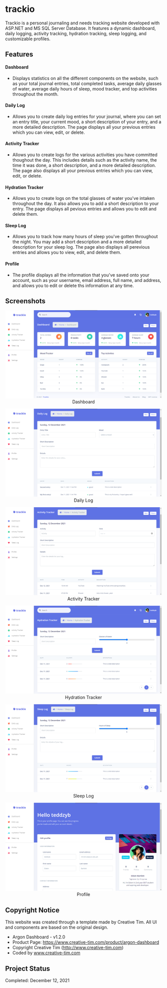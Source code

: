 # trackio
Trackio is a personal journaling and needs tracking website developed with ASP.NET and MS SQL Server Database. It features a dynamic dashboard, daily logging, activity tracking, hydration tracking, sleep logging, and customizable profiles.

## Features

#### Dashboard
- Displays statistics on all the different components on the website, such as your total journal entries, total completed tasks, average daily glasses of water, average daily hours of sleep, mood tracker, and top activities throughout the month.

#### Daily Log
- Allows you to create daily log entries for your journal, where you can set an entry title, your current mood, a short description of your entry, and a more detailed description. The page displays all your previous entries which you can view, edit, or delete.

#### Activity Tracker
- Allows you to create logs for the various activities you have committed thoughout the day. This includes details such as the activity name, the time it was done, a short description, and a more detailed description. The page also displays all your previous entries which you can view, edit, or delete.

#### Hydration Tracker
- Allows you to create logs on the total glasses of water you've intaken throughout the day. It also allows you to add a short description to your entry. The page displays all pevious entries and allows you to edit and delete them.

#### Sleep Log
- Allows you to track how many hours of sleep you've gotten throughout the night. You may add a short description and a more detailed description for your sleep log. The page also displays all perevious entries and allows you to view, edit, and delete them.

#### Profile
- The profile displays all the information that you've saved onto your account, such as your username, email address, full name, and address, and allows you to edit or delete ths information at any time.

## Screenshots
<p align="center">
  <img src="https://raw.githubusercontent.com/teddzyb/trackio/master/screenshots/dashboard.png"/>
  Dashboard
</p>
<p align="center">
  <img src="https://raw.githubusercontent.com/teddzyb/trackio/master/screenshots/dailylog.png"/>
  Daily Log
</p>
<p align="center">
  <img src="https://raw.githubusercontent.com/teddzyb/trackio/master/screenshots/activitytracker.png"/>
  Activity Tracker
</p>
<p align="center">
  <img src="https://raw.githubusercontent.com/teddzyb/trackio/master/screenshots/hydrationtracker.png"/>
  Hydration Tracker
</p>
<p align="center">
  <img src="https://raw.githubusercontent.com/teddzyb/trackio/master/screenshots/sleeplog.png"/>
  Sleep Log
</p>
<p align="center">
  <img src="https://raw.githubusercontent.com/teddzyb/trackio/master/screenshots/profile.png"/>
  Profile
</p>

## Copyright Notice
This website was created through a template made by Creative Tim. All UI and components are based on the original design.
* Argon Dashboard - v1.2.0
* Product Page: https://www.creative-tim.com/product/argon-dashboard
* Copyright  Creative Tim (http://www.creative-tim.com)
* Coded by www.creative-tim.com

## Project Status
Completed: December 12, 2021
